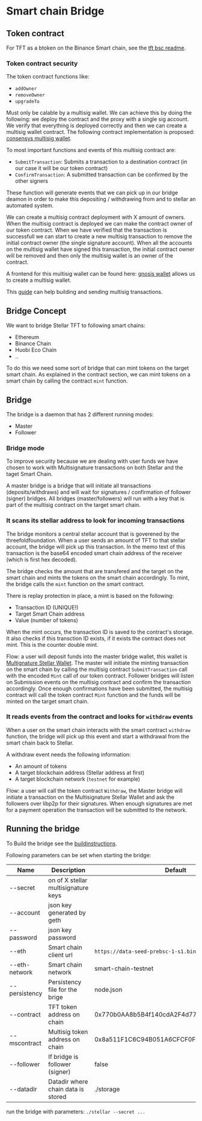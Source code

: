 # Smart chain Bridge

## Token contract

For TFT as a btoken on the Binance Smart chain, see the [tft bsc readme](../../readme.md).

### Token contract security

The token contract functions like:

- `addOwner`
- `removeOwner`
- `upgradeTo`

Must only be calable by a multisig wallet. We can achieve this by doing the following: we deploy the contract and the proxy with a single sig account. We verify that everything is deployed correctly and then we can create a multisig wallet contract. The following contract implementation is proposed: [consensys multisig wallet](https://github.com/ConsenSysMesh/MultiSigWallet).

To most important functions and events of this multisig contract are:

- `SubmitTransaction`: Submits a transaction to a destination contract (in our case it will be our token contract)
- `ConfirmTransaction`: A submitted transaction can be confirmed by the other signers

These function will generate events that we can pick up in our bridge deamon in order to make this depositing / withdrawing from and to stellar an automated system.

We can create a multisig contract deployment with X amount of owners. When the multisig contract is deployed we can make the contract owner of our token contract. When we have verified that the transaction is successfull we can start to create a new multisig transaction to remove the initial contract owner (the single signature account). When all the accounts on the multisig wallet have signed this transaction, the initial contract owner will be removed and then only the multisig wallet is an owner of the contract.

A frontend for this multisig wallet can be found here: [gnosis wallet](https://wallet.gnosis.pm/) allows us to create a multisig wallet.

This [guide](https://medium.com/coinmonks/guide-to-using-the-gnosis-multisig-wallet-eth-e76979741162) can help building and sending multisig transactions.

## Bridge Concept

We want to bridge Stellar TFT to following smart chains:

- Ethereum
- Binance Chain
- Huobi Eco Chain
- ..

To do this we need some sort of bridge that can mint tokens on the target smart chain. As explained in the contract section, we can mint tokens on a smart chain by calling the contract `mint` function.

## Bridge

The bridge is a daemon that has 2 different running modes:

- Master
- Follower

### Bridge mode

To improve security because we are dealing with user funds we have chosen to work with Multisignature transactions on both Stellar and the taget Smart Chain.

A master bridge is a bridge that will initiate all transactions (deposits/withdraws) and will wait for signatures / confirmation of follower (signer) bridges. All bridges (master/followers) will run with a key that is part of the multisig contract on the target smart chain.

### It scans its stellar address to look for incoming transactions

The bridge monitors a central stellar account that is goverened by the threefoldfoundation. When a user sends an amount of TFT to that stellar account, the bridge will pick up this transaction. In the memo text of this transaction is the base64 encoded smart chain address of the receiver (which is first hex decoded).

The bridge checks the amount that are transfered and the target on the smart chain and mints the tokens on the smart chain accordingly. To mint, the bridge calls the `mint` function on the smart contract.

There is replay protection in place, a mint is based on the following:

- Transaction ID (UNIQUE!)
- Target Smart Chain address
- Value (number of tokens)

When the mint occurs, the transaction ID is saved to the contract's storage. It also checks if this transction ID exists, if it exists the contract does not mint. This is the counter double mint.

Flow: a user will deposit funds into the master bridge wallet, this wallet is [Multignature Stellar Wallet](https://developers.stellar.org/docs/glossary/multisig/). The master will initiate the minting transaction on the smart chain by calling the multisig contract `SubmitTransaction` call with the encoded `Mint` call of our token contract. Follower bridges will listen on Submission events on the multisig contract and confirm the transaction accordingly. Once enough confirmations have been submitted, the multisig contract will call the token contract `Mint` function and the funds will be minted on the target smart chain.

### It reads events from the contract and looks for `withdraw` events

When a user on the smart chain interacts with the smart contract `withdraw` function, the bridge will pick up this event and start a withdrawal from the smart chain back to Stellar.

A withdraw event needs the following information:

- An amount of tokens
- A target blockchain address (Stellar address at first)
- A target blockchain network (`testnet` for example)

Flow: a user will call the token contract `Withdraw`, the Master bridge will initiate a transaction on the Multisignature Stellar Wallet and ask the followers over libp2p for their signatures. When enough signatures are met for a payment operation the transaction will be submitted to the network.

## Running the bridge

To Build the bridge see the [buildinstructions](./building.md).

Following parameters can be set when starting the bridge:

| Name          | Description                         | Default                                           |
| ------------- | ----------------------------------- | ------------------------------------------------- |
| --secret      | on of X stellar multisignature keys |
| --account     | json key generated by geth          |
| --password    | json key password                   |
| --eth         | Smart chain client url              | `https://data-seed-prebsc-1-s1.binance.org:8545`/ |
| --eth-network | Smart chain network                 | smart-chain-testnet                               |
| --persistency | Persistency file for the brige      | node.json                                         |
| --contract    | TFT token address on chain          | 0x770b0AA8b5B4f140cdA2F4d77205ceBe5f3D3C7e        |
| --mscontract  | Multisig token address on chain     | 0x8a511F1C6C94B051A6CFCF0FdC83e7FA37CF687F        |
| --follower    | If bridge is follower (signer)      | false                                             |
| --datadir     | Datadir where chain data is stored  | ./storage                                         |

run the bridge with parameters: `./stellar --secret ...`
